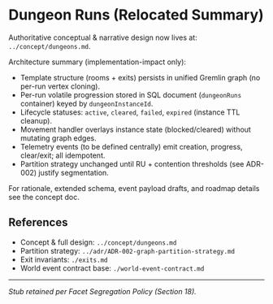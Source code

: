 <!-- Relocated: Dungeon conceptual model moved to concept facet to avoid duplication. -->

# Dungeon Runs (Relocated Summary)

Authoritative conceptual & narrative design now lives at: `../concept/dungeons.md`.

Architecture summary (implementation-impact only):

- Template structure (rooms + exits) persists in unified Gremlin graph (no per-run vertex cloning).
- Per-run volatile progression stored in SQL document (`dungeonRuns` container) keyed by `dungeonInstanceId`.
- Lifecycle statuses: `active`, `cleared`, `failed`, `expired` (instance TTL cleanup).
- Movement handler overlays instance state (blocked/cleared) without mutating graph edges.
- Telemetry events (to be defined centrally) emit creation, progress, clear/exit; all idempotent.
- Partition strategy unchanged until RU + contention thresholds (see ADR-002) justify segmentation.

For rationale, extended schema, event payload drafts, and roadmap details see the concept doc.

## References

- Concept & full design: `../concept/dungeons.md`
- Partition strategy: `../adr/ADR-002-graph-partition-strategy.md`
- Exit invariants: `./exits.md`
- World event contract base: `./world-event-contract.md`

---

_Stub retained per Facet Segregation Policy (Section 18)._

